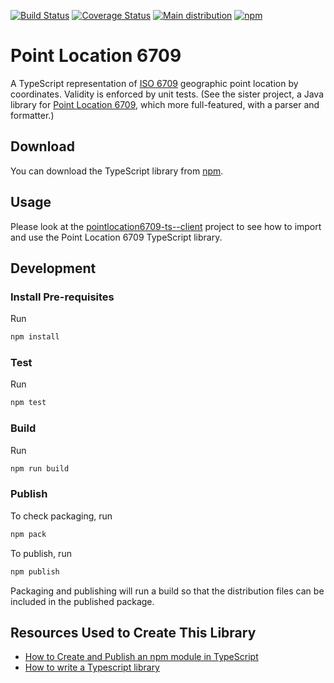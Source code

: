 [![Build Status](https://travis-ci.org/sualeh/pointlocation6709-ts.svg?branch=master)](https://travis-ci.org/sualeh/pointlocation6709-ts)
[![Coverage Status](https://img.shields.io/codecov/c/github/sualeh/pointlocation6709-ts/master.svg)](https://codecov.io/gh/sualeh/pointlocation6709-ts)
[![Main distribution](https://img.shields.io/badge/zip-download-blue.svg)](https://github.com/sualeh/pointlocation6709-ts/releases/latest)
[![npm](https://img.shields.io/npm/v/pointlocation6709-ts.svg)](https://www.npmjs.com/package/pointlocation6709-ts)

# Point Location 6709 

A TypeScript representation of [ISO 6709] geographic point location by coordinates. Validity is enforced by unit tests. (See the sister project, a Java library for [Point Location 6709], which more full-featured, with a parser and formatter.)

## Download

You can download the TypeScript library from [npm](https://www.npmjs.com/package/pointlocation6709-ts).

## Usage

Please look at the [pointlocation6709-ts--client](https://github.com/sualeh/pointlocation6709-ts--client) project to see how to import and use the Point Location 6709 TypeScript library.

## Development

### Install Pre-requisites

Run
```sh
npm install
```

### Test

Run
```sh
npm test
```

### Build

Run
```sh
npm run build
```

### Publish

To check packaging, run
```sh
npm pack
```

To publish, run
```sh
npm publish
```

Packaging and publishing will run a build so that the distribution files can be included in the published package.


## Resources Used to Create This Library

* [How to Create and Publish an npm module in TypeScript](https://codeburst.io/https-chidume-nnamdi-com-npm-module-in-typescript-12b3b22f0724)
* [How to write a Typescript library](https://www.tsmean.com/articles/how-to-write-a-typescript-library/)

[ISO 6709]: https://en.wikipedia.org/wiki/ISO_6709
[Point Location 6709]: https://github.com/sualeh/pointlocation6709/
